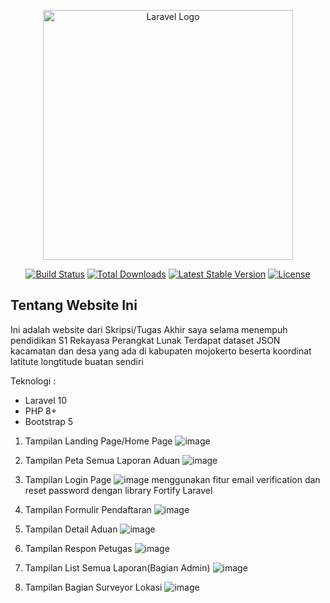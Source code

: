 <p align="center"><a href="https://laravel.com" target="_blank"><img src="https://raw.githubusercontent.com/laravel/art/master/logo-lockup/5%20SVG/2%20CMYK/1%20Full%20Color/laravel-logolockup-cmyk-red.svg" width="400" alt="Laravel Logo"></a></p>

<p align="center">
<a href="https://github.com/laravel/framework/actions"><img src="https://github.com/laravel/framework/workflows/tests/badge.svg" alt="Build Status"></a>
<a href="https://packagist.org/packages/laravel/framework"><img src="https://img.shields.io/packagist/dt/laravel/framework" alt="Total Downloads"></a>
<a href="https://packagist.org/packages/laravel/framework"><img src="https://img.shields.io/packagist/v/laravel/framework" alt="Latest Stable Version"></a>
<a href="https://packagist.org/packages/laravel/framework"><img src="https://img.shields.io/packagist/l/laravel/framework" alt="License"></a>
</p>

## Tentang Website Ini

Ini adalah website dari Skripsi/Tugas Akhir saya selama menempuh pendidikan S1 Rekayasa Perangkat Lunak
Terdapat dataset JSON kacamatan dan desa yang ada di kabupaten mojokerto beserta koordinat latitute longtitude buatan sendiri 

Teknologi :
- Laravel 10
- PHP 8+
- Bootstrap 5

1. Tampilan Landing Page/Home Page
![image](https://github.com/AxleCode/WebTicketingPelayanan-Si-TIPEL-DLHKabMojokerto/assets/93900125/a3b8b99a-6874-4b2e-ad90-dd43f61a67ad)

2. Tampilan Peta Semua Laporan Aduan
![image](https://github.com/AxleCode/WebTicketingPelayanan-Si-TIPEL-DLHKabMojokerto/assets/93900125/a2efa5e5-f346-482f-9906-30c2f51048cb)

3. Tampilan Login Page
![image](https://github.com/AxleCode/WebTicketingPelayanan-Si-TIPEL-DLHKabMojokerto/assets/93900125/10908e40-b833-4822-b83c-57d17704a5de)
menggunakan fitur email verification dan reset password dengan library Fortify Laravel

4. Tampilan Formulir Pendaftaran
![image](https://github.com/AxleCode/WebTicketingPelayanan-Si-TIPEL-DLHKabMojokerto/assets/93900125/fdca2384-6972-46e1-93b1-35139211fd15)

5. Tampilan Detail Aduan
![image](https://github.com/AxleCode/WebTicketingPelayanan-Si-TIPEL-DLHKabMojokerto/assets/93900125/d4e61feb-8b7a-46ea-8ac8-704940d1411c)

6. Tampilan Respon Petugas
![image](https://github.com/AxleCode/WebTicketingPelayanan-Si-TIPEL-DLHKabMojokerto/assets/93900125/4d8fd38c-5980-4596-b9b2-a47f4f2ff021)

7. Tampilan List Semua Laporan(Bagian Admin)
![image](https://github.com/AxleCode/WebTicketingPelayanan-Si-TIPEL-DLHKabMojokerto/assets/93900125/d2b71f4a-2792-4b7d-beb7-92a0cfee32b2)

8. Tampilan Bagian Surveyor Lokasi
![image](https://github.com/AxleCode/WebTicketingPelayanan-Si-TIPEL-DLHKabMojokerto/assets/93900125/5e46fa6d-1c92-4581-830a-0031400bfe05)




